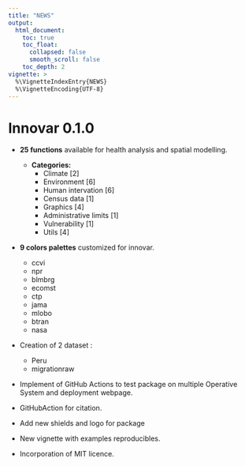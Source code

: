 ```yaml
---
title: "NEWS"
output:
  html_document:
    toc: true
    toc_float:
      collapsed: false
      smooth_scroll: false
    toc_depth: 2
vignette: >
  %\VignetteIndexEntry{NEWS}
  %\VignetteEncoding{UTF-8}
---
```


# Innovar 0.1.0

- **25 functions** available for health analysis and spatial modelling.
  - **Categories:**
    - Climate [2]
    - Environment [6]
    - Human intervation [6]
    - Census data [1]
    - Graphics [4]
    - Administrative limits [1]
    - Vulnerability [1]
    - Utils [4]
- **9 colors palettes** customized for innovar.
  - ccvi
  - npr
  - blmbrg
  - ecomst
  - ctp
  - jama
  - mlobo
  - btran
  - nasa

- Creation of 2 dataset :
  - Peru
  - migrationraw

- Implement of GitHub Actions to test package on multiple Operative System and deployment webpage.
- GitHubAction for citation.
- Add new shields and logo for package
- New vignette with examples reproducibles.
- Incorporation of MIT licence.
